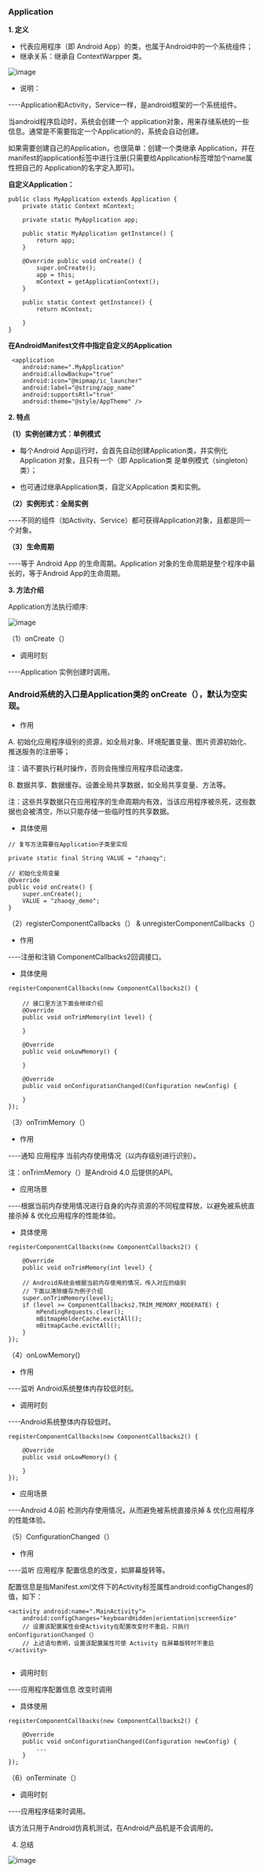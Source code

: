 ### Application

**1. 定义**

- 代表应用程序（即 Android App）的类，也属于Android中的一个系统组件；
- 继承关系：继承自 ContextWarpper 类。

![image](https://github.com/zhaoqingyue/ZQYAndroidNotes/blob/master/%E5%9B%9B%E5%A4%A7%E7%BB%84%E4%BB%B6/img/application0.png)

- 说明：

----Application和Activity，Service一样，是android框架的一个系统组件。

当android程序启动时，系统会创建一个 application对象，用来存储系统的一些信息。通常是不需要指定一个Application的，系统会自动创建。

如果需要创建自己的Application，也很简单：创建一个类继承 Application，并在manifest的application标签中进行注册(只需要给Application标签增加个name属性把自己的 Application的名字定入即可)。

**自定义Application：**

```
public class MyApplication extends Application { 
    private static Context mContext; 
    
    private static MyApplication app;  
      
    public static MyApplication getInstance() {  
        return app;  
    }  
    
    @Override public void onCreate() { 
        super.onCreate(); 
        app = this;  
        mContext = getApplicationContext(); 
    } 
    
    public static Context getInstance() { 
        return mContext; 
        
    } 
}

```

**在AndroidManifest文件中指定自定义的Application**

```
 <application 
    android:name=".MyApplication" 
    android:allowBackup="true" 
    android:icon="@mipmap/ic_launcher" 
    android:label="@string/app_name" 
    android:supportsRtl="true" 
    android:theme="@style/AppTheme" />

```

**2. 特点**

**（1）实例创建方式：单例模式**

- 每个Android App运行时，会首先自动创建Application类，并实例化Application 对象，且只有一个（即 Application类 是单例模式（singleton）类）；

- 也可通过继承Application类，自定义Application 类和实例。

**（2）实例形式：全局实例**

----不同的组件（如Activity、Service）都可获得Application对象，且都是同一个对象。

**（3）生命周期**

----等于 Android App 的生命周期。Application 对象的生命周期是整个程序中最长的，等于Android App的生命周期。

**3. 方法介绍**

Application方法执行顺序:

![image](https://github.com/zhaoqingyue/ZQYAndroidNotes/blob/master/%E5%9B%9B%E5%A4%A7%E7%BB%84%E4%BB%B6/img/application3.png)


（1）onCreate（）

- 调用时刻

----Application 实例创建时调用。

### Android系统的入口是Application类的 onCreate（），默认为空实现。

- 作用

A. 初始化应用程序级别的资源，如全局对象、环境配置变量、图片资源初始化、推送服务的注册等；

注：请不要执行耗时操作，否则会拖慢应用程序启动速度。

B. 数据共享、数据缓存。设置全局共享数据，如全局共享变量、方法等。

注：这些共享数据只在应用程序的生命周期内有效，当该应用程序被杀死，这些数据也会被清空，所以只能存储一些临时性的共享数据。

- 具体使用

```
// 复写方法需要在Application子类里实现

private static final String VALUE = "zhaoqy";

// 初始化全局变量
@Override
public void onCreate() {
    super.onCreate();
    VALUE = "zhaoqy_demo";
}

```

（2）registerComponentCallbacks（） & unregisterComponentCallbacks（）

- 作用

----注册和注销 ComponentCallbacks2回调接口。

- 具体使用

```
registerComponentCallbacks(new ComponentCallbacks2() {

    // 接口里方法下面会继续介绍
    @Override
    public void onTrimMemory(int level) {

    }

    @Override
    public void onLowMemory() {

    }

    @Override
    public void onConfigurationChanged(Configuration newConfig) {

    }
});
```

（3）onTrimMemory（）

- 作用

----通知 应用程序 当前内存使用情况（以内存级别进行识别）。

注：onTrimMemory（）是Android 4.0 后提供的API。

- 应用场景

----根据当前内存使用情况进行自身的内存资源的不同程度释放，以避免被系统直接杀掉 & 优化应用程序的性能体验。

- 具体使用

```
registerComponentCallbacks(new ComponentCallbacks2() {

    @Override
    public void onTrimMemory(int level) {

    // Android系统会根据当前内存使用的情况，传入对应的级别
    // 下面以清除缓存为例子介绍
    super.onTrimMemory(level);
    if (level >= ComponentCallbacks2.TRIM_MEMORY_MODERATE) {
        mPendingRequests.clear();
        mBitmapHolderCache.evictAll();
        mBitmapCache.evictAll();
    }
});

```

（4）onLowMemory()

- 作用

----监听 Android系统整体内存较低时刻。

- 调用时刻

----Android系统整体内存较低时。

```
registerComponentCallbacks(new ComponentCallbacks2() {

    @Override
    public void onLowMemory() {

    }
});

```

- 应用场景

----Android 4.0前 检测内存使用情况，从而避免被系统直接杀掉 & 优化应用程序的性能体验。

（5）ConfigurationChanged（）

- 作用

----监听 应用程序 配置信息的改变，如屏幕旋转等。

配置信息是指Manifest.xml文件下的Activity标签属性android:configChanges的值，如下：

```
<activity android:name=".MainActivity">
    android:configChanges="keyboardHidden|orientation|screenSize"
    // 设置该配置属性会使Activity在配置改变时不重启，只执行onConfigurationChanged（）
    // 上述语句表明，设置该配置属性可使 Activity 在屏幕旋转时不重启
</activity>
 
```

- 调用时刻

----应用程序配置信息 改变时调用

- 具体使用

```
registerComponentCallbacks(new ComponentCallbacks2() {

    @Override
    public void onConfigurationChanged(Configuration newConfig) {
        ...
    }
});

```

（6）onTerminate（）
 
-  调用时刻

----应用程序结束时调用。

该方法只用于Android仿真机测试，在Android产品机是不会调用的。

4. 总结

![image](https://github.com/zhaoqingyue/ZQYAndroidNotes/blob/master/%E5%9B%9B%E5%A4%A7%E7%BB%84%E4%BB%B6/img/application2.png)